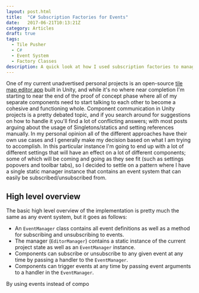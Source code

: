 ```yaml
---
layout: post.html
title:  "C# Subscription Factories for Events"
date:   2017-06-21T10:13:21Z
category: Articles
draft: true
tags:
  - Tile Pusher
  - C#
  - Event System
  - Factory Classes
description: A quick look at how I used subscription factories to manage event handlers for my tile map editor.
---
```


One of my current unadvertised personal projects is an open-source [tile map editor app](https://github.com/bengsfort/tile-pusher) built in Unity, and while it's no where near completion I'm starting to near the end of the proof of concept phase where all of my separate components need to start talking to each other to become a cohesive and functioning whole. Component communication in Unity projects is a pretty debated topic, and if you search around for suggestions on how to handle it you'll find a lot of conflicting answers; with most posts arguing about the usage of Singletons/statics and setting references manually. In my personal opinion all of the different approaches have their own use cases and I generally make my decision based on what I am trying to accomplish. In this particular instance I'm going to end up with a lot of different settings that will have an effect on a lot of different components; some of which will be coming and going as they see fit (such as settings popovers and toolbar tabs), so I decided to settle on a pattern where I have a single static manager instance that contains an event system that can easily be subscribed/unsubscribed from.

## High level overview

The basic high level overview of the implementation is pretty much the same as any event system, but it goes as follows:

- An `EventManager` class contains all event definitions as well as a method for subscribing and unsubscribing to events.
- The manager (`EditorManager`) contains a static instance of the current project state as well as an `EventManager` instance.
- Components can subscribe or unsubscribe to any given event at any time by passing a handler to the `EventManager`.
- Components can trigger events at any time by passing event arguments to a handler in the `EventManager`.

By using events instead of compo